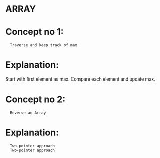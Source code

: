 # ARRAY
# Concept no 1:
      Traverse and keep track of max
# Explanation:
  Start with first element as max.
  Compare each element and update max.
# Concept no 2:
      Reverse an Array
# Explanation:
      Two-pointer approach
      Two-pointer approach
      
